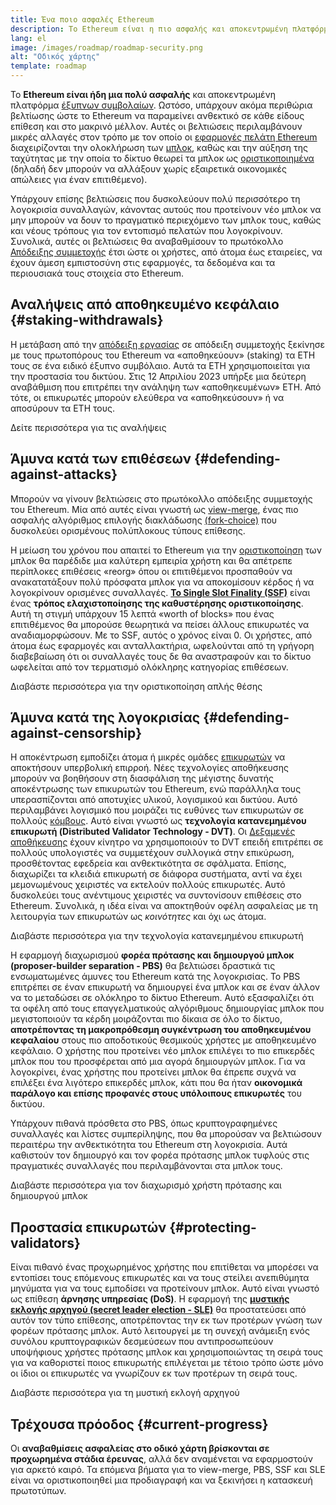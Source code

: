 ```yaml
---
title: Ένα ποιο ασφαλές Ethereum
description: Το Ethereum είναι η πιο ασφαλής και αποκεντρωμένη πλατφόρμα έξυπνων συμβολαίων που υπάρχει. Ωστόσο, υπάρχουν ακόμα βελτιώσεις που μπορούν να γίνουν έτσι ώστε το Ethereum να παραμείνει ανθεκτικό σε οποιοδήποτε επίπεδο επίθεσης για πολύ καιρό στο μέλλον.
lang: el
image: /images/roadmap/roadmap-security.png
alt: "Οδικός χάρτης"
template: roadmap
---
```


Το **Ethereum είναι ήδη μια πολύ ασφαλής** και αποκεντρωμένη πλατφόρμα [έξυπνων συμβολαίων](/glossary/#smart-contract). Ωστόσο, υπάρχουν ακόμα περιθώρια βελτίωσης ώστε το Ethereum να παραμείνει ανθεκτικό σε κάθε είδους επίθεση και στο μακρινό μέλλον. Αυτές οι βελτιώσεις περιλαμβάνουν μικρές αλλαγές στον τρόπο με τον οποίο οι [εφαρμογές πελάτη Ethereum](/glossary/#consensus-client) διαχειρίζονται την ολοκλήρωση των [μπλοκ](/glossary/#block), καθώς και την αύξηση της ταχύτητας με την οποία το δίκτυο θεωρεί τα μπλοκ ως [οριστικοποιημένα](/developers/docs/consensus-mechanisms/pos/#finality) (δηλαδή δεν μπορούν να αλλάξουν χωρίς εξαιρετικά οικονομικές απώλειες για έναν επιτιθέμενο).

Υπάρχουν επίσης βελτιώσεις που δυσκολεύουν πολύ περισσότερο τη λογοκρισία συναλλαγών, κάνοντας αυτούς που προτείνουν νέο μπλοκ να μην μπορούν να δουν το πραγματικό περιεχόμενο των μπλοκ τους, καθώς και νέους τρόπους για τον εντοπισμό πελατών που λογοκρίνουν. Συνολικά, αυτές οι βελτιώσεις θα αναβαθμίσουν το πρωτόκολλο [Απόδειξης συμμετοχής](/glossary/#pos) έτσι ώστε οι χρήστες, από άτομα έως εταιρείες, να έχουν άμεση εμπιστοσύνη στις εφαρμογές, τα δεδομένα και τα περιουσιακά τους στοιχεία στο Ethereum.

## Αναλήψεις από αποθηκευμένο κεφάλαιο {#staking-withdrawals}

Η μετάβαση από την [απόδειξη εργασίας](/glossary/#pow) σε απόδειξη συμμετοχής ξεκίνησε με τους πρωτοπόρους του Ethereum να «αποθηκεύουν» (staking) τα ETH τους σε ένα ειδικό έξυπνο συμβόλαιο. Αυτά τα ETH χρησιμοποιείται για την προστασία του δικτύου. Στις 12 Απριλίου 2023 υπήρξε μια δεύτερη αναβάθμιση που επιτρέπει την ανάληψη των «αποθηκευμένων» ETH. Από τότε, οι επικυρωτές μπορούν ελεύθερα να «αποθηκεύσουν» ή να αποσύρουν τα ETH τους.

<ButtonLink variant="outline-color" href="/staking/withdrawals/">Δείτε περισσότερα για τις αναλήψεις</ButtonLink>

## Άμυνα κατά των επιθέσεων {#defending-against-attacks}

Μπορούν να γίνουν βελτιώσεις στο πρωτόκολλο απόδειξης συμμετοχής του Ethereum. Μία από αυτές είναι γνωστή ως [view-merge](https://ethresear.ch/t/view-merge-as-a-replacement-for-proposer-boost/13739), ένας πιο ασφαλής αλγόριθμος επιλογής διακλάδωσης [(fork-choice)](/glossary/#fork) που δυσκολεύει ορισμένους πολύπλοκους τύπους επίθεσης.

Η μείωση του χρόνου που απαιτεί το Ethereum για την [οριστικοποίηση](/glossary/#finality) των μπλοκ θα παρέδιδε μια καλύτερη εμπειρία χρήστη και θα απέτρεπε περίπλοκες επιθέσεις «reorg» όπου οι επιτιθέμενοι προσπαθούν να ανακατατάξουν πολύ πρόσφατα μπλοκ για να αποκομίσουν κέρδος ή να λογοκρίνουν ορισμένες συναλλαγές. [**Το Single Slot Finality (SSF)**](/roadmap/single-slot-finality/) είναι ένας **τρόπος ελαχιστοποίησης της καθυστέρησης οριστικοποίησης**. Αυτή τη στιγμή υπάρχουν 15 λεπτά «worth of blocks» που ένας επιτιθέμενος θα μπορούσε θεωρητικά να πείσει άλλους επικυρωτές να αναδιαμορφώσουν. Με το SSF, αυτός ο χρόνος είναι 0. Οι χρήστες, από άτομα έως εφαρμογές και ανταλλακτήρια, ωφελούνται από τη γρήγορη διαβεβαίωση ότι οι συναλλαγές τους δε θα αναστραφούν και το δίκτυο ωφελείται από τον τερματισμό ολόκληρης κατηγορίας επιθέσεων.

<ButtonLink variant="outline-color" href="/roadmap/single-slot-finality/">Διαβάστε περισσότερα για την οριστικοποίηση απλής θέσης</ButtonLink>

## Άμυνα κατά της λογοκρισίας {#defending-against-censorship}

Η αποκέντρωση εμποδίζει άτομα ή μικρές ομάδες [επικυρωτών](/glossary/#validator) να αποκτήσουν υπερβολική επιρροή. Νέες τεχνολογίες αποθήκευσης μπορούν να βοηθήσουν στη διασφάλιση της μέγιστης δυνατής αποκέντρωσης των επικυρωτών του Ethereum, ενώ παράλληλα τους υπερασπίζονται από αποτυχίες υλικού, λογισμικού και δικτύου. Αυτό περιλαμβάνει λογισμικό που μοιράζει τις ευθύνες των επικυρωτών σε πολλούς [κόμβους](/glossary/#node). Αυτό είναι γνωστό ως **τεχνολογία κατανεμημένου επικυρωτή (Distributed Validator Technology - DVT)**. Οι [Δεξαμενές αποθήκευσης](/glossary/#staking-pool) έχουν κίνητρο να χρησιμοποιούν το DVT επειδή επιτρέπει σε πολλούς υπολογιστές να συμμετέχουν συλλογικά στην επικύρωση, προσθέτοντας εφεδρεία και ανθεκτικότητα σε σφάλματα. Επίσης, διαχωρίζει τα κλειδιά επικυρωτή σε διάφορα συστήματα, αντί να έχει μεμονωμένους χειριστές να εκτελούν πολλούς επικυρωτές. Αυτό δυσκολεύει τους ανέντιμους χειριστές να συντονίσουν επιθέσεις στο Ethereum. Συνολικά, η ιδέα είναι να αποκτηθούν οφέλη ασφαλείας με τη λειτουργία των επικυρωτών ως _κοινότητες_ και όχι ως άτομα.

<ButtonLink variant="outline-color" href="/staking/dvt/">Διαβάστε περισσότερα για την τεχνολογία κατανεμημένου επικυρωτή</ButtonLink>

Η εφαρμογή διαχωρισμού **φορέα πρότασης και δημιουργού μπλοκ (proposer-builder separation - PBS)** θα βελτιώσει δραστικά τις ενσωματωμένες άμυνες του Ethereum κατά της λογοκρισίας. Το PBS επιτρέπει σε έναν επικυρωτή να δημιουργεί ένα μπλοκ και σε έναν άλλον να το μεταδώσει σε ολόκληρο το δίκτυο Ethereum. Αυτό εξασφαλίζει ότι τα οφέλη από τους επαγγελματικούς αλγόριθμους δημιουργίας μπλοκ που μεγιστοποιούν τα κέρδη μοιράζονται πιο δίκαια σε όλο το δίκτυο, **αποτρέποντας τη μακροπρόθεσμη συγκέντρωση του αποθηκευμένου κεφαλαίου** στους πιο αποδοτικούς θεσμικούς χρήστες με αποθηκευμένο κεφάλαιο. Ο χρήστης που προτείνει νέο μπλοκ επιλέγει το πιο επικερδές μπλοκ που του προσφέρεται από μια αγορά δημιουργών μπλοκ. Για να λογοκρίνει, ένας χρήστης που προτείνει μπλοκ θα έπρεπε συχνά να επιλέξει ένα λιγότερο επικερδές μπλοκ, κάτι που θα ήταν **οικονομικά παράλογο και επίσης προφανές στους υπόλοιπους επικυρωτές** του δικτύου.

Υπάρχουν πιθανά πρόσθετα στο PBS, όπως κρυπτογραφημένες συναλλαγές και λίστες συμπερίληψης, που θα μπορούσαν να βελτιώσουν περαιτέρω την ανθεκτικότητα του Ethereum στη λογοκρισία. Αυτά καθιστούν τον δημιουργό και τον φορέα πρότασης μπλοκ τυφλούς στις πραγματικές συναλλαγές που περιλαμβάνονται στα μπλοκ τους.

<ButtonLink variant="outline-color" href="/roadmap/pbs/">Διαβάστε περισσότερα για τον διαχωρισμό χρήστη πρότασης και δημιουργού μπλοκ</ButtonLink>

## Προστασία επικυρωτών {#protecting-validators}

Είναι πιθανό ένας προχωρημένος χρήστης που επιτίθεται να μπορέσει να εντοπίσει τους επόμενους επικυρωτές και να τους στείλει ανεπιθύμητα μηνύματα για να τους εμποδίσει να προτείνουν μπλοκ. Αυτό είναι γνωστό ως επίθεση **άρνησης υπηρεσίας (DoS)**. Η εφαρμογή της [**μυστικής εκλογής αρχηγού (secret leader election - SLE)**](/roadmap/secret-leader-election) θα προστατεύσει από αυτόν τον τύπο επίθεσης, αποτρέποντας την εκ των προτέρων γνώση των φορέων πρότασης μπλοκ. Αυτό λειτουργεί με τη συνεχή ανάμειξη ενός συνόλου κρυπτογραφικών δεσμεύσεων που αντιπροσωπεύουν υποψήφιους χρήστες πρότασης μπλοκ και χρησιμοποιώντας τη σειρά τους για να καθοριστεί ποιος επικυρωτής επιλέγεται με τέτοιο τρόπο ώστε μόνο οι ίδιοι οι επικυρωτές να γνωρίζουν εκ των προτέρων τη σειρά τους.

<ButtonLink variant="outline-color" href="/roadmap/secret-leader-election">Διαβάστε περισσότερα για τη μυστική εκλογή αρχηγού</ButtonLink>

## Τρέχουσα πρόοδος {#current-progress}

Οι **αναβαθμίσεις ασφαλείας στο οδικό χάρτη βρίσκονται σε προχωρημένα στάδια έρευνας**, αλλά δεν αναμένεται να εφαρμοστούν για αρκετό καιρό. Τα επόμενα βήματα για το view-merge, PBS, SSF και SLE είναι να οριστικοποιηθεί μια προδιαγραφή και να ξεκινήσει η κατασκευή πρωτοτύπων.
